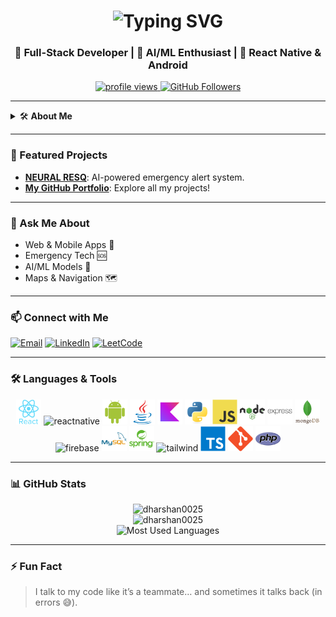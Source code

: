 <h1 align="center">
  <img src="https://readme-typing-svg.herokuapp.com?font=Fira+Code&pause=750&color=2EDDBF&width=435&lines=Hi+%F0%9F%91%8B%2C+I'm+Dharshan+B" alt="Typing SVG" />
</h1>
<h3 align="center">🚀 Full-Stack Developer | 🧠 AI/ML Enthusiast | 📱 React Native & Android</h3>

<p align="center">
  <a href="https://github.com/Dharshan0025">
    <img src="https://komarev.com/ghpvc/?username=Dharshan0025&label=Profile%20views&color=0e75b6&style=flat" alt="profile views"/>
  </a>
  <a href="https://github.com/Dharshan0025?tab=followers">
    <img src="https://img.shields.io/github/followers/Dharshan0025?label=Followers&style=social" alt="GitHub Followers"/>
  </a>
</p>

---

<details>
  <summary>🛠️ <b>About Me</b></summary>
  
  - 🎓 <b>Passionate Full-Stack Developer</b> specializing in <b>React Native</b>, <b>Android Studio (Kotlin/Java)</b>, and <b>AI/ML projects</b>.
  - 🔭 <b>Currently Building:</b> <a href="https://github.com/Dharshan0025/neural-resq.git">NEURAL RESQ</a> – an AI-powered emergency alert system.
  - 🌱 <b>Learning:</b> Spring Boot
  - 👯 <b>Open to Collaborate On:</b>
    - 📱 React Native & Android Apps
    - 🌐 Full-stack Open Source Projects
  - 🤝 <b>Looking for Help With:</b>
    - 🧠 Training ML models for distress detection
    - 📱 UI for React Native/Android apps
    - 🔧 Optimizing backend APIs (Node.js + MongoDB)
    - 🌐 Integrating ML Models into apps
</details>

---

### 🌟 Featured Projects

- <b><a href="https://github.com/Dharshan0025/neural-resq.git">NEURAL RESQ</a></b>: AI-powered emergency alert system.
- <b><a href="https://github.com/Dharshan0025">My GitHub Portfolio</a></b>: Explore all my projects!

---

### 💬 Ask Me About

- Web & Mobile Apps 🚀
- Emergency Tech 🆘
- AI/ML Models 🤖
- Maps & Navigation 🗺️

---

### 📫 Connect with Me

<p>
  <a href="mailto:dharshanb0025@gmail.com"><img src="https://img.shields.io/badge/Email-Dharshan0025-blue?style=flat-square&logo=gmail" alt="Email"></a>
  <a href="https://linkedin.com/in/dharshan%20b" target="_blank"><img src="https://img.shields.io/badge/LinkedIn-Dharshan%20B-blue?style=flat-square&logo=linkedin" alt="LinkedIn"></a>
  <a href="https://leetcode.com/u/dharshanb0025/" target="_blank"><img src="https://img.shields.io/badge/LeetCode-dharshanb0025-orange?style=flat-square&logo=leetcode" alt="LeetCode"></a>
</p>

---

### 🛠️ Languages & Tools

<p align="center">
  <img src="https://raw.githubusercontent.com/devicons/devicon/master/icons/react/react-original-wordmark.svg" alt="react" width="40" height="40"/>
  <img src="https://reactnative.dev/img/header_logo.svg" alt="reactnative" width="40" height="40"/>
  <img src="https://raw.githubusercontent.com/devicons/devicon/master/icons/android/android-original.svg" alt="android" width="40" height="40"/>
  <img src="https://raw.githubusercontent.com/devicons/devicon/master/icons/java/java-original.svg" alt="java" width="40" height="40"/>
  <img src="https://raw.githubusercontent.com/devicons/devicon/master/icons/kotlin/kotlin-original.svg" alt="kotlin" width="40" height="40"/>
  <img src="https://raw.githubusercontent.com/devicons/devicon/master/icons/python/python-original.svg" alt="python" width="40" height="40"/>
  <img src="https://raw.githubusercontent.com/devicons/devicon/master/icons/javascript/javascript-original.svg" alt="javascript" width="40" height="40"/>
  <img src="https://raw.githubusercontent.com/devicons/devicon/master/icons/nodejs/nodejs-original-wordmark.svg" alt="nodejs" width="40" height="40"/>
  <img src="https://raw.githubusercontent.com/devicons/devicon/master/icons/express/express-original-wordmark.svg" alt="express" width="40" height="40"/>
  <img src="https://raw.githubusercontent.com/devicons/devicon/master/icons/mongodb/mongodb-original-wordmark.svg" alt="mongodb" width="40" height="40"/>
  <img src="https://www.vectorlogo.zone/logos/firebase/firebase-icon.svg" alt="firebase" width="40" height="40"/>
  <img src="https://raw.githubusercontent.com/devicons/devicon/master/icons/mysql/mysql-original-wordmark.svg" alt="mysql" width="40" height="40"/>
  <img src="https://raw.githubusercontent.com/devicons/devicon/master/icons/spring/spring-original-wordmark.svg" alt="spring" width="40" height="40"/>
  <img src="https://www.vectorlogo.zone/logos/tailwindcss/tailwindcss-icon.svg" alt="tailwind" width="40" height="40"/>
  <img src="https://raw.githubusercontent.com/devicons/devicon/master/icons/typescript/typescript-original.svg" alt="typescript" width="40" height="40"/>
  <img src="https://raw.githubusercontent.com/devicons/devicon/master/icons/git/git-original.svg" alt="git" width="40" height="40"/>
  <img src="https://raw.githubusercontent.com/devicons/devicon/master/icons/php/php-original.svg" alt="php" width="40" height="40"/>
</p>

---

### 📊 GitHub Stats

<p align="center">
  <img src="https://github-readme-stats.vercel.app/api?username=Dharshan0025&show_icons=true&locale=en&theme=tokyonight" alt="dharshan0025" />
  <br/>
  <img src="https://github-readme-streak-stats.herokuapp.com/?user=Dharshan0025&theme=tokyonight" alt="dharshan0025" />
  <br/>
  <img src="https://github-readme-stats.vercel.app/api/top-langs/?username=Dharshan0025&layout=compact&langs_count=8&theme=tokyonight" alt="Most Used Languages"/>
</p>

---

### ⚡ Fun Fact

> I talk to my code like it’s a teammate… and sometimes it talks back (in errors 😅).
